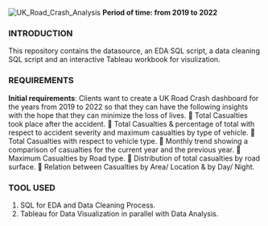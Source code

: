 ![UK_Road_Crash_Analysis](https://github.com/Huyen-P/UK-Road-Crash-Analysis-2019-2022/assets/72473316/cee266e4-eff9-45fd-a4d4-5c673c1ba029)
**Period of time: from 2019 to 2022**
### INTRODUCTION
This repository contains the datasource, an EDA SQL script, a data cleaning SQL script and an interactive Tableau workbook for visulization.
### REQUIREMENTS
**Initial requirements**: Clients want to create a UK Road Crash dashboard for the years from 2019 to 2022 so that they can have the following insights with the hope that they can minimize the loss of lives.
📌 Total Casualties took place after the accident.
📌 Total Casualties & percentage of total with respect to accident severity and maximum casualties by type of vehicle.
📌 Total Casualties with respect to vehicle type.
📌 Monthly trend showing a comparison of casualties for the current year and the previous year.
📌 Maximum Casualties by Road type.
📌 Distribution of total casualties by road surface.
📌 Relation between Casualties by Area/ Location & by Day/ Night.
### TOOL USED
1. SQL for EDA and Data Cleaning Process.
2. Tableau for Data Visualization in parallel with Data Analysis.
